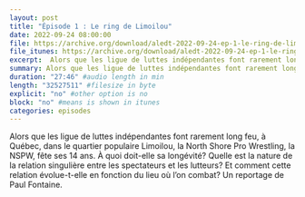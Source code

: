 ```yaml
---
layout: post
title: "Épisode 1 : Le ring de Limoilou"
date: 2022-09-24 08:00:00
file: https://archive.org/download/aledt-2022-09-24-ep-1-le-ring-de-limoilou-podcast/ALEDT_2022-09-24_EP1-LeRingDeLimoilou_Podcast.mp3
file_itunes: https://archive.org/download/aledt-2022-09-24-ep-1-le-ring-de-limoilou-podcast/ALEDT_2022-09-24_EP1-LeRingDeLimoilou_Podcast.mp3
excerpt:  Alors que les ligue de luttes indépendantes font rarement long feu, à Québec, dans le quartier populaire Limoilou, la North Shore Pro Wrestling, la NSPW, fête ses 14 ans. À quoi doit-elle sa longévité? Quelle est la nature de la relation singulière entre les spectateurs et les lutteurs? Et comment cette relation évolue-t-elle en fonction du lieu où l’on combat? Un reportage de Paul Fontaine.
summary: Alors que les ligue de luttes indépendantes font rarement long feu, à Québec, dans le quartier populaire Limoilou, la North Shore Pro Wrestling, la NSPW, fête ses 14 ans. À quoi doit-elle sa longévité? Quelle est la nature de la relation singulière entre les spectateurs et les lutteurs? Et comment cette relation évolue-t-elle en fonction du lieu où l’on combat? Un reportage de Paul Fontaine.
duration: "27:46" #audio length in min
length: "32527511" #filesize in byte
explicit: "no" #other option is no
block: "no" #means is shown in itunes
categories: episodes
---
```


Alors que les ligue de luttes indépendantes font rarement long feu, à Québec, dans le quartier populaire Limoilou, la North Shore Pro Wrestling, la NSPW, fête ses 14 ans. À quoi doit-elle sa longévité? Quelle est la nature de la relation singulière entre les spectateurs et les lutteurs? Et comment cette relation évolue-t-elle en fonction du lieu où l’on combat? Un reportage de Paul Fontaine.
